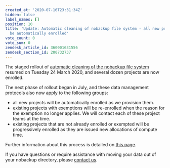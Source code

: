 ```yaml
---
created_at: '2020-07-16T23:31:34Z'
hidden: false
label_names: []
position: 10
title: 'Update: Automatic cleaning of nobackup file system - all new projects will
  be automatically enrolled'
vote_count: 0
vote_sum: 0
zendesk_article_id: 360001631556
zendesk_section_id: 200732737
---
```


The staged rollout of [automatic cleaning of the nobackup file
system](https://support.nesi.org.nz/hc/en-gb/articles/360001162856-Automatic-cleaning-of-nobackup-file-system)
resumed on Tuesday 24 March 2020, and several dozen projects are now
enrolled. 

The next phase of rollout began in July, and these data management
protocols also now apply to the following groups:

-   all new projects will be automatically enrolled as we provision
    them.
-   existing projects with exemptions will be re-enrolled when the
    reason for the exemption no longer applies. We will contact each of
    these project teams at the time.
-   existing projects that are not already enrolled or exempted will be
    progressively enrolled as they are issued new allocations of compute
    time.

Further information about this process is detailed on [this
page](https://support.nesi.org.nz/hc/en-gb/articles/360001162856-Automatic-cleaning-of-nobackup-file-system).

If you have questions or require assistance with moving your data out of
your nobackup directory, please [contact
us](https://support.nesi.org.nz/hc/en-gb/requests/new).  
  
